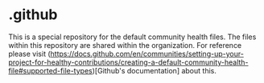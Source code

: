 # .github

This is a special repository for the default community health files. The files within this repository are shared within the organization. For reference please visit (https://docs.github.com/en/communities/setting-up-your-project-for-healthy-contributions/creating-a-default-community-health-file#supported-file-types)[Github's documentation] about this. 

